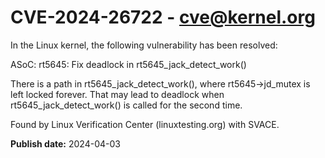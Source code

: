 # CVE-2024-26722 - cve@kernel.org

In the Linux kernel, the following vulnerability has been resolved:

ASoC: rt5645: Fix deadlock in rt5645_jack_detect_work()

There is a path in rt5645_jack_detect_work(), where rt5645->jd_mutex
is left locked forever. That may lead to deadlock
when rt5645_jack_detect_work() is called for the second time.

Found by Linux Verification Center (linuxtesting.org) with SVACE.

**Publish date:** 2024-04-03
